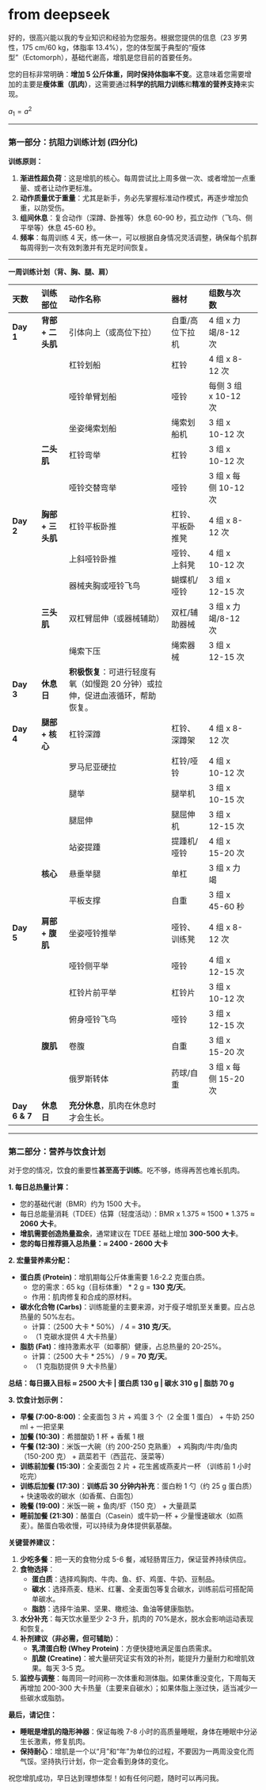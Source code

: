 # from deepseek
好的，很高兴能以我的专业知识和经验为您服务。根据您提供的信息（23 岁男性，175 cm/60 kg，体脂率 13.4%），您的体型属于典型的“瘦体型”（Ectomorph），基础代谢高，增肌是您目前的首要任务。

您的目标非常明确：**增加 5 公斤体重，同时保持体脂率不变**。这意味着您需要增加的主要是**瘦体重（肌肉）**，这需要通过**科学的抗阻力训练**和**精准的营养支持**来实现。

$a_1=a^2$


---

### **第一部分：抗阻力训练计划 (四分化)**

**训练原则：**
1.  **渐进性超负荷**：这是增肌的核心。每周尝试比上周多做一次、或者增加一点重量、或者让动作更标准。
2.  **动作质量优于重量**：尤其是新手，务必先掌握标准动作模式，再逐步增加负重，以防受伤。
3.  **组间休息**：复合动作（深蹲、卧推等）休息 60-90 秒，孤立动作（飞鸟、侧平举等）休息 45-60 秒。
4.  **频率**：每周训练 4 天，练一休一，可以根据自身情况灵活调整，确保每个肌群每周得到一次有效刺激并有充足时间恢复。

---

**一周训练计划（背、胸、腿、肩）**

| 天数            | 训练部位         | 动作名称                                        | 器材       | 组数与次数            |     |
| :------------ | :----------- | :------------------------------------------ | :------- | :--------------- | --- |
| **Day 1**     | **背部 + 二头肌** | 引体向上（或高位下拉）                                 | 自重/高位下拉机 | 4 组 x 力竭/8-12 次  |     |
|               |              | 杠铃划船                                        | 杠铃       | 4 组 x 8-12 次     |     |
|               |              | 哑铃单臂划船                                      | 哑铃       | 每侧 3 组 x 10-12 次 |     |
|               |              | 坐姿绳索划船                                      | 绳索划船机    | 3 组 x 10-12 次    |     |
|               | **二头肌**      | 杠铃弯举                                        | 杠铃       | 3 组 x 10-12 次    |     |
|               |              | 哑铃交替弯举                                      | 哑铃       | 3 组 x 每侧 10-12 次 |     |
| **Day 2**     | **胸部 + 三头肌** | 杠铃平板卧推                                      | 杠铃、平板卧推凳 | 4 组 x 8-12 次     |     |
|               |              | 上斜哑铃卧推                                      | 哑铃、上斜凳   | 4 组 x 10-12 次    |     |
|               |              | 器械夹胸或哑铃飞鸟                                   | 蝴蝶机/哑铃   | 3 组 x 12-15 次    |     |
|               | **三头肌**      | 双杠臂屈伸（或器械辅助）                                | 双杠/辅助器械  | 3 组 x 力竭/8-12 次  |     |
|               |              | 绳索下压                                        | 绳索器械     | 3 组 x 12-15 次    |     |
| **Day 3**     | **休息日**      | **积极恢复**：可进行轻度有氧（如慢跑 20 分钟）或拉伸，促进血液循环，帮助恢复。 |          |                  |     |
| **Day 4**     | **腿部 + 核心**  | 杠铃深蹲                                        | 杠铃、深蹲架   | 4 组 x 8-12 次     |     |
|               |              | 罗马尼亚硬拉                                      | 杠铃/哑铃    | 4 组 x 10-12 次    |     |
|               |              | 腿举                                          | 腿举机      | 3 组 x 10-15 次    |     |
|               |              | 腿屈伸                                         | 腿屈伸机     | 3 组 x 12-15 次    |     |
|               |              | 站姿提踵                                        | 提踵机/哑铃   | 4 组 x 15-20 次    |     |
|               | **核心**       | 悬垂举腿                                        | 单杠       | 3 组 x 力竭         |     |
|               |              | 平板支撑                                        | 自重       | 3 组 x 45-60 秒    |     |
| **Day 5**     | **肩部 + 腹肌**  | 坐姿哑铃推举                                      | 哑铃、训练凳   | 4 组 x 8-12 次     |     |
|               |              | 哑铃侧平举                                       | 哑铃       | 4 组 x 12-15 次    |     |
|               |              | 杠铃片前平举                                      | 杠铃片      | 3 组 x 10-12 次    |     |
|               |              | 俯身哑铃飞鸟                                      | 哑铃       | 3 组 x 12-15 次    |     |
|               | **腹肌**       | 卷腹                                          | 自重       | 3 组 x 15-20 次    |     |
|               |              | 俄罗斯转体                                       | 药球/自重    | 3 组 x 每侧 15-20 次 |     |
| **Day 6 & 7** | **休息日**      | **充分休息**，肌肉在休息时才会生长。                        |          |                  |     |

---

### **第二部分：营养与饮食计划**

对于您的情况，饮食的重要性**甚至高于训练**。吃不够，练得再苦也难长肌肉。

**1. 每日总热量计算：**
*   您的基础代谢（BMR）约为 1500 大卡。
*   每日总能量消耗（TDEE）估算（轻度活动）：BMR x 1.375 ≈ 1500 * 1.375 ≈ **2060 大卡**。
*   **增肌需要创造热量盈余**，通常建议在 TDEE 基础上增加 **300-500 大卡**。
*   **您的每日推荐摄入总热量：≈ 2400 - 2600 大卡**

**2. 宏量营养素分配：**
*   **蛋白质 (Protein)**：增肌期每公斤体重需要 1.6-2.2 克蛋白质。
    *   您的需求：65 kg（目标体重） * 2 g = **130 克/天**。
    *   作用：肌肉修复和合成的原材料。
*   **碳水化合物 (Carbs)**：训练能量的主要来源，对于瘦子增肌至关重要。应占总热量的 50%左右。
    *   计算：（2500 大卡 * 50%） / 4 = **310 克/天**。
    *   （1 克碳水提供 4 大卡热量）
*   **脂肪 (Fat)**：维持激素水平（如睾酮）健康，占总热量的 20-25%。
    *   计算：（2500 大卡 * 25%） / 9 = **70 克/天**。
    *   （1 克脂肪提供 9 大卡热量）

**总结：每日摄入目标 ≈ 2500 大卡 | 蛋白质 130 g | 碳水 310 g | 脂肪 70 g**

**3. 饮食计划示例：**

*   **早餐 (7:00-8:00)**：全麦面包 3 片 + 鸡蛋 3 个（2 全蛋 1 蛋白） + 牛奶 250 ml + 一把坚果
*   **加餐 (10:30)**：希腊酸奶 1 杯 + 香蕉 1 根
*   **午餐 (12:30)**：米饭一大碗（约 200-250 克熟重） + 鸡胸肉/牛肉/鱼肉（150-200 克） + 蔬菜若干（西蓝花、菠菜等）
*   **训练前加餐 (15:30)**：全麦面包 2 片 + 花生酱或燕麦片一杯 （训练前 1 小时吃完）
*   **训练后加餐 (17:30)**：**训练后 30 分钟内补充**：蛋白粉 1 勺（约 25 g 蛋白质） + 快速吸收的碳水（如香蕉、白面包）
*   **晚餐 (19:00)**：米饭一碗 + 鱼肉/虾（150 克） + 大量蔬菜
*   **睡前加餐 (21:30)**：酪蛋白（Casein）或牛奶一杯 + 少量慢速碳水（如燕麦）。酪蛋白吸收慢，可以持续为身体提供氨基酸。

**关键营养建议：**
1.  **少吃多餐**：把一天的食物分成 5-6 餐，减轻肠胃压力，保证营养持续供应。
2.  **食物选择**：
    *   **蛋白质**：选择鸡胸肉、牛肉、鱼、虾、鸡蛋、牛奶、豆制品。
    *   **碳水**：选择燕麦、糙米、红薯、全麦面包等复合碳水，训练前后可搭配简单碳水。
    *   **脂肪**：选择牛油果、坚果、橄榄油、鱼油等健康脂肪。
3.  **水分补充**：每天饮水量至少 2-3 升，肌肉的 70%是水，脱水会影响运动表现和恢复。
4.  **补剂建议（非必需，但可辅助）**：
    *   **乳清蛋白粉 (Whey Protein)**：方便快捷地满足蛋白质需求。
    *   **肌酸 (Creatine)**：被大量研究证实有效的补剂，能提升力量耐力和增肌效果。每天 3-5 克。
5.  **监控与调整**：每周同一时间称一次体重和测体脂。如果体重没变化，下周每天再增加 200-300 大卡热量（主要来自碳水）；如果体脂上涨过快，适当减少一些碳水或脂肪。

**最后，请记住：**
*   **睡眠是增肌的隐形神器**：保证每晚 7-8 小时的高质量睡眠，身体在睡眠中分泌生长激素，修复肌肉。
*   **保持耐心**：增肌是一个以“月”和“年”为单位的过程，不要因为一两周没变化而气馁。坚持执行计划，你一定会看到身体的变化。

祝您增肌成功，早日达到理想体型！如有任何问题，随时可以再问我。